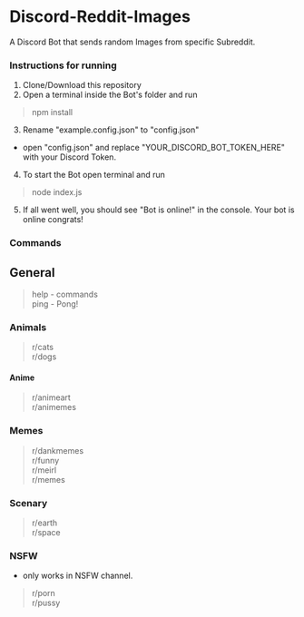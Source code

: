 # Discord-Reddit-Images
A Discord Bot that sends random Images from specific Subreddit.

### Instructions for running

1. Clone/Download this repository
2. Open a terminal inside the Bot's folder and run 
>npm install
3. Rename "example.config.json" to "config.json" 
 - open "config.json" and replace "YOUR_DISCORD_BOT_TOKEN_HERE" with your Discord Token.
4. To start the Bot open terminal and run
>node index.js  
5. If all went well, you should see "Bot is online!" in the console. Your bot is online congrats!

### Commands  

## General
>help - commands  
>ping - Pong!   

### Animals
>r/cats  
>r/dogs  

#### Anime
>r/animeart  
>r/animemes  

### Memes
>r/dankmemes  
>r/funny  
>r/meirl  
>r/memes  

### Scenary
>r/earth  
>r/space  

### NSFW
- only works in NSFW channel.  
>r/porn  
>r/pussy  
